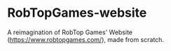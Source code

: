 # RobTopGames-website
A reimagination of RobTop Games' Website (https://www.robtopgames.com/), made from scratch.
